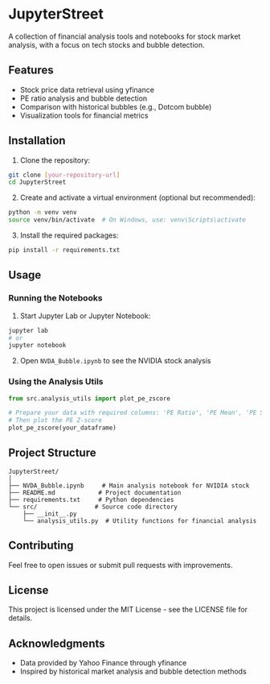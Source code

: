 # JupyterStreet

A collection of financial analysis tools and notebooks for stock market analysis, with a focus on tech stocks and bubble detection.

## Features

- Stock price data retrieval using yfinance
- PE ratio analysis and bubble detection
- Comparison with historical bubbles (e.g., Dotcom bubble)
- Visualization tools for financial metrics

## Installation

1. Clone the repository:
```bash
git clone [your-repository-url]
cd JupyterStreet
```

2. Create and activate a virtual environment (optional but recommended):
```bash
python -m venv venv
source venv/bin/activate  # On Windows, use: venv\Scripts\activate
```

3. Install the required packages:
```bash
pip install -r requirements.txt
```

## Usage

### Running the Notebooks
1. Start Jupyter Lab or Jupyter Notebook:
```bash
jupyter lab
# or
jupyter notebook
```

2. Open `NVDA_Bubble.ipynb` to see the NVIDIA stock analysis

### Using the Analysis Utils

```python
from src.analysis_utils import plot_pe_zscore

# Prepare your data with required columns: 'PE Ratio', 'PE Mean', 'PE Std'
# Then plot the PE Z-score
plot_pe_zscore(your_dataframe)
```

## Project Structure

```
JupyterStreet/
│
├── NVDA_Bubble.ipynb     # Main analysis notebook for NVIDIA stock
├── README.md            # Project documentation
├── requirements.txt     # Python dependencies
└── src/                # Source code directory
    ├── __init__.py
    └── analysis_utils.py  # Utility functions for financial analysis
```

## Contributing

Feel free to open issues or submit pull requests with improvements.

## License

This project is licensed under the MIT License - see the LICENSE file for details.

## Acknowledgments

- Data provided by Yahoo Finance through yfinance
- Inspired by historical market analysis and bubble detection methods